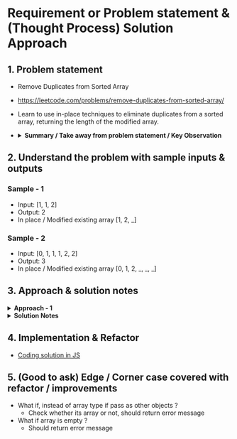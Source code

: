 # Requirement or Problem statement & (Thought Process) Solution Approach

## 1. Problem statement

- Remove Duplicates from Sorted Array
- https://leetcode.com/problems/remove-duplicates-from-sorted-array/
- Learn to use in-place techniques to eliminate duplicates from a sorted array, returning the length of the modified array.
- <details>

  <summary><b>Summary / Take away from problem statement / Key Observation</b></summary>

  - While reading / understanding the problem, observe important key points which helps in solution approach
  - Integer can be both positive, negative number as well
  - **Sorted increasing order, Sorted decreasing order, Sorted Non decreasing order**
    - ![alt text](./img/ps-take-away-1.1.png)
  - **in-place**, means should modify the existing data structure like Array, should not use extra
    - In problem statement, should modify the existing array & remove the duplicates
  - Understanding problem
    - ![alt text](./img/understaning-problem-1.1.png)
    </details>

## 2. Understand the problem with sample inputs & outputs

### Sample - 1

- Input: [1, 1, 2]
- Output: 2
- In place / Modified existing array [1, 2, _]

### Sample - 2

- Input: [0, 1, 1, 1, 2, 2]
- Output: 3
- In place / Modified existing array [0, 1, 2, _, _, _]

## 3. Approach & solution notes

<details>
  <summary><b>Approach - 1</b></summary>

- Thought Process / Approach

  - use 2 pointer approach x, i
    - x pointer to maintain index of unique elements placement
    - i pointer to traverse / visit each elements in the array
  - use for loop to traverse each element, use i pointer
    - inside for loop, compare to find unique element & change / shift the position of unique element by updating x, array elements
  - outside of loop, return (x + 1) are unique elements count

- ![alt text](./img/approach-1.1.png)
- ![alt text](./img/approach-1.2.png)

- Make sure dry run with sample examples with notebooks

- Complexity

  - Time Complexity: O(n), where n is length of the array
  - Space Complexity: O(1)

</details>

<details>
  <summary><b>Solution Notes</b></summary>

- ![alt text](./img/solution-1.1.png)
- ![alt text](./img/solution-1.2.png)
- ![alt text](./img/solution-1.3.png)

</details>

## 4. Implementation & Refactor

- [Coding solution in JS](./index.js)

## 5. (Good to ask) Edge / Corner case covered with refactor / improvements

- What if, instead of array type if pass as other objects ?
  - Check whether its array or not, should return error message
- What if array is empty ?
  - Should return error message
